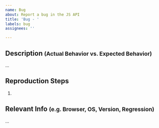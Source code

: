 ```yaml
---
name: Bug
about: Report a bug in the JS API
title: 'Bug - '
labels: bug
assignees: ''

---
```


## Description <small>(Actual Behavior vs. Expected Behavior)</small>
...

## Reproduction Steps
1. 

## Relevant Info <small>(e.g. Browser, OS, Version, Regression)</small>
**<!-- Please use labels to indicate if this is a 3.x or 4.x issue -->**
...